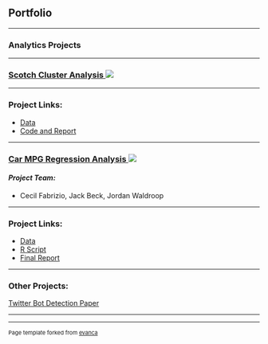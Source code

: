 ## Portfolio

---

### Analytics Projects

---
<h3>
<a href='https://github.com/drifabrizio/Scotch-Discovery'>Scotch Cluster Analysis

<img src="images/scotch_visualization.png?raw=true"/>

</a>
</h3>


---

### Project Links:
- [Data](https://github.com/drifabrizio/Scotch-Discovery/blob/main/scotch.xlsx)
- [Code and Report](https://github.com/drifabrizio/Scotch-Discovery/blob/main/scotch_discovery.ipynb)

---

<h3>
<a href='https://github.com/indyscout97/carMPGregregression'>Car MPG Regression Analysis

<img src="images/carMPG.png?raw=true"/>

</a>
</h3>

#### *Project Team:*
- Cecil Fabrizio, Jack Beck, Jordan Waldroop

---

### Project Links:
- [Data](https://github.com/indyscout97/carMPGregregression/blob/main/auto-mpg%20-%20Team%206.data)
- [R Script](https://github.com/indyscout97/carMPGregregression/blob/main/Final%20Project%20-%20Team%206.R)
- [Final Report](https://github.com/indyscout97/carMPGregregression/blob/main/MSBC%205030%20Final%20Report.pdf)


---

### Other Projects:
[Twitter Bot Detection Paper](https://github.com/drifabrizio/bot-detection-paper/blob/main/Twitter%20Bot%20Detection.docx.pdf)

---



---
<p style="font-size:11px">Page template forked from <a href="https://github.com/evanca/quick-portfolio">evanca</a></p>
<!-- Remove above link if you don't want to attibute -->
